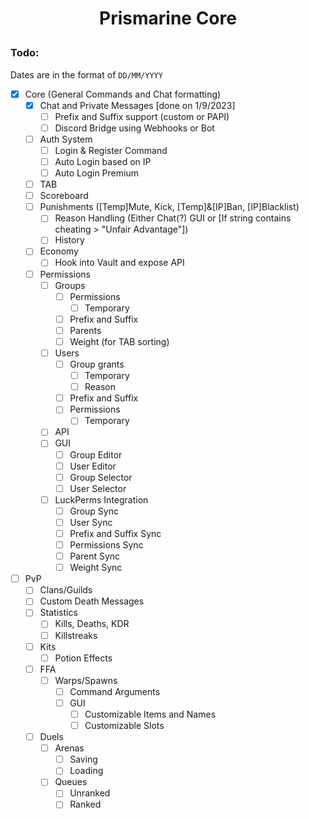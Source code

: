 # <p align=center> Prismarine Core
### Todo:
Dates are in the format of `DD/MM/YYYY`
- [x] Core (General Commands and Chat formatting)
  - [x] Chat and Private Messages [done on 1/9/2023]
    - [ ] Prefix and Suffix support (custom or PAPI)
    - [ ] Discord Bridge using Webhooks or Bot
  - [ ] Auth System
    - [ ] Login & Register Command
    - [ ] Auto Login based on IP
    - [ ] Auto Login Premium
  - [ ] TAB
  - [ ] Scoreboard
  - [ ] Punishments ([Temp]Mute, Kick, [Temp]&[IP]Ban, [IP]Blacklist) 
    - [ ] Reason Handling (Either Chat(?) GUI or [If string contains cheating > "Unfair Advantage"])
    - [ ] History
  - [ ] Economy
    - [ ] Hook into Vault and expose API 
  - [ ] Permissions
    - [ ] Groups
      - [ ] Permissions
        - [ ] Temporary 
      - [ ] Prefix and Suffix
      - [ ] Parents
      - [ ] Weight (for TAB sorting)
    - [ ] Users
      - [ ] Group grants
        - [ ] Temporary
        - [ ] Reason
      - [ ] Prefix and Suffix
      - [ ] Permissions 
        - [ ] Temporary
    - [ ] API
    - [ ] GUI
      - [ ] Group Editor
      - [ ] User Editor
      - [ ] Group Selector
      - [ ] User Selector
    - [ ] LuckPerms Integration
      - [ ] Group Sync
      - [ ] User Sync
      - [ ] Prefix and Suffix Sync
      - [ ] Permissions Sync
      - [ ] Parent Sync
      - [ ] Weight Sync
- [ ] PvP
  - [ ] Clans/Guilds
  - [ ] Custom Death Messages
  - [ ] Statistics
    - [ ] Kills, Deaths, KDR
    - [ ] Killstreaks
  - [ ] Kits
    - [ ] Potion Effects
  - [ ] FFA
    - [ ] Warps/Spawns
      - [ ] Command Arguments
      - [ ] GUI
        - [ ] Customizable Items and Names
        - [ ] Customizable Slots
  - [ ] Duels
    - [ ] Arenas
      - [ ] Saving
      - [ ] Loading
    - [ ] Queues
      - [ ] Unranked
      - [ ] Ranked
